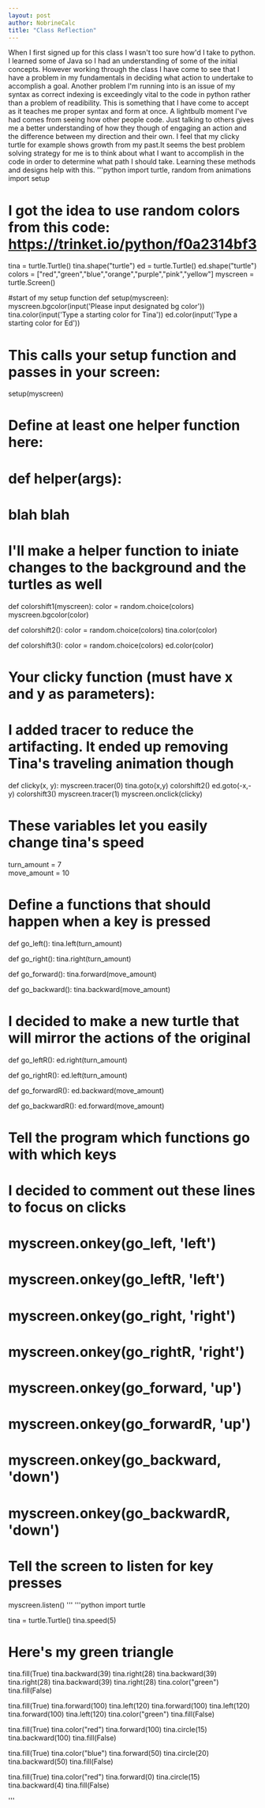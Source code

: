```yaml
---
layout: post
author: NobrineCalc
title: "Class Reflection"
---
```


When I first signed up for this class I wasn't too sure how'd I take to python. I learned some of Java so I had an understanding of some of the initial concepts. However working through the class I have come to see that I have a problem in my fundamentals in deciding what action to undertake to accomplish a goal. Another problem I'm running into is an issue of my syntax as correct indexing is exceedingly vital to the code in python rather than a problem of readibility. This is something that I have come to accept as it teaches me proper syntax and form at once. A lightbulb moment I've had comes from seeing how other people code. Just talking to others gives me a better understanding of how they though of engaging an action and the difference between my direction and their own. I feel that my clicky turtle for example shows growth from my past.It seems the best problem solving strategy for me is to think about what I want to accomplish in the code in order to determine what path I should take. Learning these methods and designs help with this.
'''python
import turtle, random
from animations import setup
# I got the idea to use random colors from this code: https://trinket.io/python/f0a2314bf3
tina = turtle.Turtle()
tina.shape("turtle")
ed = turtle.Turtle()
ed.shape("turtle")
colors = ["red","green","blue","orange","purple","pink","yellow"]
myscreen = turtle.Screen()


  
#start of my setup function
def setup(myscreen):
  myscreen.bgcolor(input('Please input designated bg color')) 
  tina.color(input('Type a starting color for Tina'))
  ed.color(input('Type a starting color for Ed'))
  
# This calls your setup function and passes in your screen:
setup(myscreen)

# Define at least one helper function here:
# def helper(args):
#   blah blah
# I'll make a helper function to iniate changes to the background and the turtles as well

def colorshift1(myscreen):
  color = random.choice(colors)
  myscreen.bgcolor(color) 
  
def colorshift2():
  color = random.choice(colors)
  tina.color(color)
  
def colorshift3():
  color = random.choice(colors)
  ed.color(color)


# Your clicky function (must have x and y as parameters):
# I added tracer to reduce the artifacting. It ended up removing Tina's traveling animation though  
def clicky(x, y):
  myscreen.tracer(0)
  tina.goto(x,y)
  colorshift2()
  ed.goto(-x,-y)
  colorshift3()
  myscreen.tracer(1)
myscreen.onclick(clicky)

# These variables let you easily change tina's speed  
turn_amount = 7                                       
move_amount = 10                                      


# Define a functions that should happen when a key is pressed
def go_left():
  tina.left(turn_amount)
  
def go_right():
  tina.right(turn_amount)
  
def go_forward():
  tina.forward(move_amount)
  
def go_backward():
  tina.backward(move_amount)
  
# I decided to make a new turtle that will mirror the actions of the original
def go_leftR():
  ed.right(turn_amount)
  
def go_rightR():
  ed.left(turn_amount)
  
def go_forwardR():
  ed.backward(move_amount)
  
def go_backwardR():
  ed.forward(move_amount)
# Tell the program which functions go with which keys
# I decided to comment out these lines to focus on clicks
# myscreen.onkey(go_left, 'left')
# myscreen.onkey(go_leftR, 'left')
# myscreen.onkey(go_right, 'right')
# myscreen.onkey(go_rightR, 'right')
# myscreen.onkey(go_forward, 'up')
# myscreen.onkey(go_forwardR, 'up')
# myscreen.onkey(go_backward, 'down')
# myscreen.onkey(go_backwardR, 'down')

# Tell the screen to listen for key presses
myscreen.listen()
'''
'''python
import turtle

tina = turtle.Turtle()
tina.speed(5)
# Here's my green triangle




tina.fill(True)
tina.backward(39)
tina.right(28)
tina.backward(39)
tina.right(28)
tina.backward(39)
tina.right(28)
tina.color("green")
tina.fill(False)

tina.fill(True)
tina.forward(100)
tina.left(120)
tina.forward(100)
tina.left(120)
tina.forward(100)
tina.left(120)
tina.color("green")
tina.fill(False)

tina.fill(True)
tina.color("red")
tina.forward(100)
tina.circle(15)
tina.backward(100)
tina.fill(False)



tina.fill(True)
tina.color("blue")
tina.forward(50)
tina.circle(20)
tina.backward(50)
tina.fill(False)

tina.fill(True)
tina.color("red")
tina.forward(0)
tina.circle(15)
tina.backward(4)
tina.fill(False)

'''
